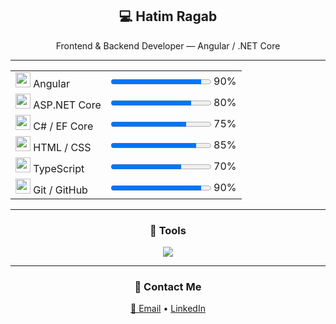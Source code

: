 <h2 align="center">💻 Hatim Ragab</h2>
<p align="center">Frontend & Backend Developer — Angular / .NET Core</p>

---

<div align="center">

<table>
<tr>
<td><img src="https://skillicons.dev/icons?i=angular" width="24"/> Angular</td>
<td><progress value="90" max="100"></progress> 90%</td>
</tr>
<tr>
<td><img src="https://skillicons.dev/icons?i=dotnet" width="24"/> ASP.NET Core</td>
<td><progress value="80" max="100"></progress> 80%</td>
</tr>
<tr>
<td><img src="https://skillicons.dev/icons?i=cs" width="24"/> C# / EF Core</td>
<td><progress value="75" max="100"></progress> 75%</td>
</tr>
<tr>
<td><img src="https://skillicons.dev/icons?i=html,css" width="24"/> HTML / CSS</td>
<td><progress value="85" max="100"></progress> 85%</td>
</tr>
<tr>
<td><img src="https://skillicons.dev/icons?i=ts" width="24"/> TypeScript</td>
<td><progress value="70" max="100"></progress> 70%</td>
</tr>
<tr>
<td><img src="https://skillicons.dev/icons?i=git" width="24"/> Git / GitHub</td>
<td><progress value="90" max="100"></progress> 90%</td>
</tr>
</table>

</div>

---

<div align="center">

### 🧰 Tools
<img src="https://skillicons.dev/icons?i=vscode,postman,github,figma,tailwind,sqlserver" />

</div>

---

<div align="center">

### 🔗 Contact Me  
<a href="mailto:hatimragab@email.com">📧 Email</a> • 
<a href="https://linkedin.com/in/hatimragab">LinkedIn</a>

</div>
